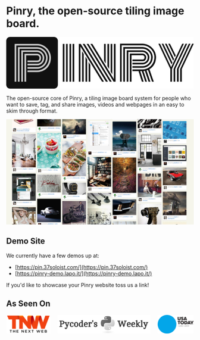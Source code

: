 # Pinry, the open-source tiling image board.

![Pinry](imgs/logo-dark.png)

The open-source core of Pinry, a tiling image board system for people who want
to save, tag, and share images, videos and webpages in an easy to skim through
format.

![Home](imgs/screenshot.png)

## Demo Site

We currently have a few demos up at:

- [https://pin.37soloist.com/](https://pin.37soloist.com/)
- [https://pinry-demo.lapo.it/](https://pinry-demo.lapo.it/)

If you'd like to showcase your Pinry website toss us a link!

## As Seen On

<p style="display: flex; justify-content: space-between;">
    <a href="http://thenextweb.com/apps/2012/04/27/pinry-is-a-self-hosted-version-of-pinterest-that-gives-you-full-control-of-your-pins/"
       target="_blank">
        <img src="imgs/tnw.png" alt="The Next Web" height="50" />
    </a>
    <a href="http://us4.campaign-archive1.com/?u=9735795484d2e4c204da82a29&id=4f9b37c501"
       target="_blank">
        <img src="imgs/pycoder.jpg" alt="Pycoder's Weekly" height="50" />
    </a>
    <a href="http://usatoday30.usatoday.com/tech/products/story/2012-04-27/pinterest-pinry-private-pinning/54584308/1"
       target="_blank">
        <img src="imgs/usa-today.png" alt="USA Today" height="50" />
    </a>
</p>
